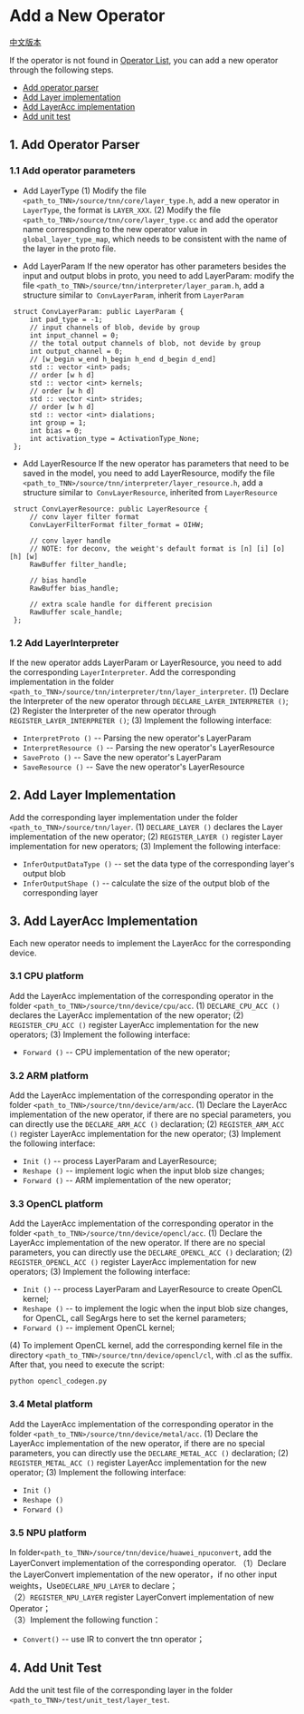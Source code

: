 # Add a New Operator

[中文版本](../../cn/development/add_op.md)

If the operator is not found in [Operator List](../user/support_en.md), you can add a new operator through the following steps.
* [Add operator parser](#1)
* [Add Layer implementation](#2)
* [Add LayerAcc implementation](#3)
* [Add unit test](#4)

## 1. Add Operator Parser <span id = "1"> </span>
### 1.1 Add operator parameters

* Add LayerType
(1) Modify the file `<path_to_TNN>/source/tnn/core/layer_type.h`, add a new operator in` LayerType`, the format is `LAYER_XXX`.
(2) Modify the file `<path_to_TNN>/source/tnn/core/layer_type.cc` and add the operator name corresponding to the new operator value in` global_layer_type_map`, which needs to be consistent with the name of the layer in the proto file.

* Add LayerParam
If the new operator has other parameters besides the input and output blobs in proto, you need to add LayerParam: modify the file `<path_to_TNN>/source/tnn/interpreter/layer_param.h`, add a structure similar to` ConvLayerParam`, inherit from `LayerParam`
```
 struct ConvLayerParam: public LayerParam {
     int pad_type = -1;
     // input channels of blob, devide by group
     int input_channel = 0;
     // the total output channels of blob, not devide by group
     int output_channel = 0;
     // [w_begin w_end h_begin h_end d_begin d_end]
     std :: vector <int> pads;
     // order [w h d]
     std :: vector <int> kernels;
     // order [w h d]
     std :: vector <int> strides;
     // order [w h d]
     std :: vector <int> dialations;
     int group = 1;
     int bias = 0;
     int activation_type = ActivationType_None;
 };
```


* Add LayerResource
If the new operator has parameters that need to be saved in the model, you need to add LayerResource, modify the file `<path_to_TNN>/source/tnn/interpreter/layer_resource.h`, add a structure similar to` ConvLayerResource`, inherited from `LayerResource`
```
 struct ConvLayerResource: public LayerResource {
     // conv layer filter format
     ConvLayerFilterFormat filter_format = OIHW;

     // conv layer handle
     // NOTE: for deconv, the weight's default format is [n] [i] [o] [h] [w]
     RawBuffer filter_handle;

     // bias handle
     RawBuffer bias_handle;

     // extra scale handle for different precision
     RawBuffer scale_handle;
 };
```

### 1.2 Add LayerInterpreter
If the new operator adds LayerParam or LayerResource, you need to add the corresponding `LayerInterpreter`. Add the corresponding implementation in the folder `<path_to_TNN>/source/tnn/interpreter/tnn/layer_interpreter`.
(1) Declare the Interpreter of the new operator through `DECLARE_LAYER_INTERPRETER ()`;
(2) Register the Interpreter of the new operator through `REGISTER_LAYER_INTERPRETER ()`;
(3) Implement the following interface:
* `InterpretProto ()` -- Parsing the new operator's LayerParam
* `InterpretResource ()` -- Parsing the new operator's LayerResource
* `SaveProto ()` --  Save the new operator's LayerParam
* `SaveResource ()` -- Save the new operator's LayerResource

## 2. Add Layer Implementation <span id = "2"> </span>
Add the corresponding layer implementation under the folder `<path_to_TNN>/source/tnn/layer`.
(1) `DECLARE_LAYER ()` declares the Layer implementation of the new operator;
(2) `REGISTER_LAYER ()` register Layer implementation for new operators;
(3) Implement the following interface:
* `InferOutputDataType ()` -- set the data type of the corresponding layer's output blob
* `InferOutputShape ()` -- calculate the size of the output blob of the corresponding layer

## 3. Add LayerAcc Implementation <span id = "3"> </span>
Each new operator needs to implement the LayerAcc for the corresponding device.
### 3.1 CPU platform
Add the LayerAcc implementation of the corresponding operator in the folder `<path_to_TNN>/source/tnn/device/cpu/acc`.
(1) `DECLARE_CPU_ACC ()` declares the LayerAcc implementation of the new operator;
(2) `REGISTER_CPU_ACC ()` register LayerAcc implementation for the new operators;
(3) Implement the following interface:
* `Forward ()` -- CPU implementation of the new operator;
  
### 3.2 ARM platform
Add the LayerAcc implementation of the corresponding operator in the folder `<path_to_TNN>/source/tnn/device/arm/acc`.
(1) Declare the LayerAcc implementation of the new operator, if there are no special parameters, you can directly use the `DECLARE_ARM_ACC ()` declaration;
(2) `REGISTER_ARM_ACC ()` register LayerAcc implementation for the new operator;
(3) Implement the following interface:
* `Init ()` -- process LayerParam and LayerResource;
* `Reshape ()` -- implement logic when the input blob size changes;
* `Forward ()` -- ARM implementation of the new operator;


### 3.3 OpenCL platform
Add the LayerAcc implementation of the corresponding operator in the folder `<path_to_TNN>/source/tnn/device/opencl/acc`.
(1) Declare the LayerAcc implementation of the new operator. If there are no special parameters, you can directly use the `DECLARE_OPENCL_ACC ()` declaration;
(2) `REGISTER_OPENCL_ACC ()` register LayerAcc implementation for new operators;
(3) Implement the following interface:
* `Init ()` -- process LayerParam and LayerResource to create OpenCL kernel;
* `Reshape ()` -- to implement the logic when the input blob size changes, for OpenCL, call SegArgs here to set the kernel parameters;
* `Forward ()` -- implement OpenCL kernel;

(4) To implement OpenCL kernel, add the corresponding kernel file in the directory `<path_to_TNN>/source/tnn/device/opencl/cl`, with .cl as the suffix. After that, you need to execute the script:
 ```
 python opencl_codegen.py
 ```

### 3.4 Metal platform
Add the LayerAcc implementation of the corresponding operator in the folder `<path_to_TNN>/source/tnn/device/metal/acc`.
(1) Declare the LayerAcc implementation of the new operator, if there are no special parameters, you can directly use the `DECLARE_METAL_ACC ()` declaration;
(2) `REGISTER_METAL_ACC ()` register LayerAcc implementation for the new operator;
(3) Implement the following interface:
* `Init ()`
* `Reshape ()`
* `Forward ()`

### 3.5 NPU platform
In folder`<path_to_TNN>/source/tnn/device/huawei_npuconvert`, add  the LayerConvert implementation of the corresponding operator.
（1）Declare the LayerConvert implementation of the new operator，if no other input weights，Use`DECLARE_NPU_LAYER` to declare；  
（2）`REGISTER_NPU_LAYER` register LayerConvert implementation of new Operator；  
（3）Implement the following function：   
* `Convert()` -- use IR to convert the tnn operator；  

## 4. Add Unit Test <span id = "4"> </span>
Add the unit test file of the corresponding layer in the folder `<path_to_TNN>/test/unit_test/layer_test`.
